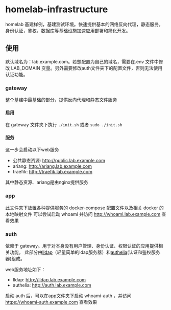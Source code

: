 # homelab-infrastructure
homelab 基建样例，基建测试环境。快速提供基本的网络反向代理，静态服务，身份认证，鉴权，数据库等基础设施加速应用部署和简化开发。

## 使用
默认域名为：lab.example.com。若想配置为自己的域名，需要在.env 文件中修改 LAB_DOMAIN 变量。另外需要修改auth文件夹下的配置文件，否则无法使用认证功能。
### gateway
整个基建中最基础的部分，提供反向代理和静态文件服务
#### 启用
在 gateway 文件夹下执行 ```./init.sh``` 或者 ```sudo ./init.sh```
#### 服务
这一步会启动以下web服务
* 公共静态资源: http://public.lab.example.com
* ariang: http://ariang.lab.example.com
* traefik: http://traefik.lab.example.com

其中静态资源、ariang是由nginx提供服务

### app
此文件夹下放置各种提供服务的 docker-compose 配置文件以及相关 docker 的本地映射文件
可以尝试启动 whoami 并访问 http://whoami.lab.example.com 查看效果

### auth
依赖于 gateway。用于对本身没有用户管理、身份认证、权限认证的应用提供相关功能。
此部分由[lldap](https://github.com/nitnelave/lldap)（轻量简单的ldap服务器）和[authelia](https://www.authelia.com/)(认证和鉴权服务器)组成。

web服务地址如下：
* lldap: http://lldap.lab.example.com
* authelia: http://auth.lab.example.com

启动 auth 后，可以在app文件夹下启动 whoami-auth ，并访问 https://whoami-auth.example.com 查看效果
